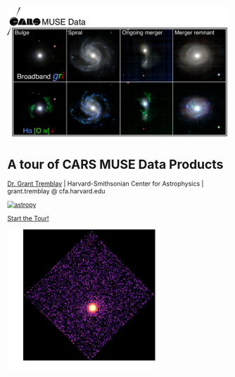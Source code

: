 ![The Close AGN Reference Survey](images/cars.png "The Close AGN Reference Survey")

# A tour of CARS MUSE Data Products
[Dr. Grant Tremblay](http://www.granttremblay.com) | Harvard-Smithsonian Center for Astrophysics | grant.tremblay @ cfa.harvard.edu

[![astropy](http://img.shields.io/badge/powered%20by-AstroPy-orange.svg?style=flat)](http://www.astropy.org/)

[Start the Tour!](CARS_MUSE_Tour.ipynb)

![Learn to make this movie](images/movie.gif)
